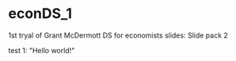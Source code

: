 # econDS_1
1st tryal of Grant McDermott DS for economists slides: Slide pack 2

test 1: "Hello world!"
